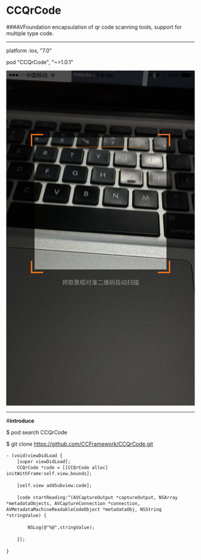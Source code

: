 # CCQrCode

###AVFoundation encapsulation of qr code scanning tools, support for multiple type code.


****
platform :ios, "7.0"

pod "CCQrCode", "~>1.0.1"



![image](https://raw.githubusercontent.com/CCFramework/CCQrCode/v1.0.1/IMG_0159.jpg)

****
#**introduce**

$ pod search CCQrCode

$ git clone https://github.com/CCFramework/CCQrCode.git




	- (void)viewDidLoad {
    	[super viewDidLoad];
		CCQrCode *code = [[CCQrCode alloc] initWithFrame:self.view.bounds];
	
		[self.view addSubview:code];	
	
    	[code startReading:^(AVCaptureOutput *captureOutput, NSArray *metadataObjects, AVCaptureConnection *connection, AVMetadataMachineReadableCodeObject *metadataObj, NSString *stringValue) {
    
       	 	NSLog(@"%@",stringValue);
        
    	}];
    
	}
